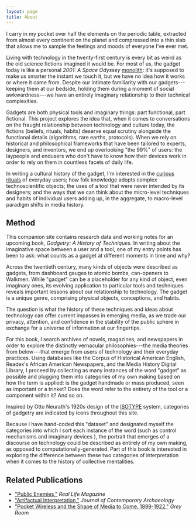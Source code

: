 ```yaml
---
layout: page
title: About
---
```


I carry in my pocket over half the elements on the periodic table, extracted from almost every continent on the planet and compressed into a thin slab that allows me to sample the feelings and moods of everyone I’ve ever met.

Living with technology in the twenty-first century is every bit as weird as the old science fictions imagined it would be. For most of us, the gadget today is like a personal *2001: A Space Odyssey* [monolith](/images/2001monolith.gif):  it's supposed to make us smarter the instant we touch it, but we have no idea how it works or where it came from. Despite our intimate familiarity with our gadgets---keeping them at our bedside, holding them during a moment of social awkwardness---we have an entirely imaginary relationship to their technical complexities.

Gadgets are both physical tools and imaginary things: part functional, part fictional. This project explores the idea that, when it comes to conversations on the fraught relationship between technology and culture today, the fictions (beliefs, rituals, habits) deserve equal scrutiny alongside the functional details (algorithms, rare earths, protocols). When we rely on historical and philosophical frameworks that have been tailored to experts, designers, and inventors, we end up overlooking "the 99%" of users:  the laypeople and endusers who don't have to know how their devices work in order to rely on them in countless facets of daily life.

In writing a cultural history of the gadget, I'm interested in the [curious rituals](http://curiousrituals.nearfuturelaboratory.com/) of everyday users; how folk knowledge adopts complex technoscientific objects; the uses of a tool that were never intended by its designers; and the ways that we can think about the micro-level techniques and habits of individual users adding up, in the aggregate, to macro-level paradigm shifts in media history.

## <a name="method"></a>Method

This companion site contains research data and working notes for an upcoming book, *Gadgetry: A History of Techniques.* In writing about the imaginative space between a user and a tool, one of my entry points has been to ask: what counts as a gadget at different moments in time and why?

Across the twentieth century, many kinds of objects were described as gadgets, from dashboard gauges to atomic bombs, can-openers to Walkmen. While "gadget" can be a placeholder for any kind of object, even imaginary ones, its evolving application to particular tools and techniques reveals important lessons about our relationship to technology. The gadget is a unique genre, comprising physical objects, conceptions, and habits.

The question is what the history of these techniques and ideas about technology can offer current impasses in emerging media, as we trade our privacy, attention, and confidence in the stability of the public sphere in exchange for a universe of information at our fingertips.

For this book, I search archives of novels, magazines, and newspapers in order to explore the distinctly vernacular philosophies---the media theories from below---that emerge from users of technology and their everyday practices. Using databases like the Corpus of Historical American English, Readex's African American Newspapers, and the Media History Digital Library, I proceed by collecting as many instances of the word "gadget" as possible and plugging them into categories of my own making based on how the term is applied: is the gadget handmade or mass produced, seen as important or a trinket? Does the word refer to the entirety of the tool or a component within it? And so on.

Inspired by Otto Neurath's 1920s design of the [ISOTYPE](http://www.designhistory.org/Symbols_pages/isotype.html) system, categories of gadgetry are indicated by icons <a href="/tags/gauge"> <i class="fa fa-tachometer-alt" style="color:red"></i></a> throughout this site.

Because I have hand-coded this "dataset" and designated myself the categories into which I sort each instance of the word (such as control mechanisms <a href="/tags/lever"> <i class="fa fa-sliders-h" style="color:red"></i></a> and imaginary devices <a href="/tags/raygun"> <i class="fa fa-rocket" style="color:red"></i></a>), the portrait that emerges of a discourse on technology could be described as entirely of my own making, as opposed to computationally-generated. Part of this book is interested in exploring the difference between these two categories of interpretation when it comes to the history of collective mentalities.

## Related Publications

- ["Public Enemies,"](http://reallifemag.com/public-enemies/) *Real Life Magazine*
- ["Artifactual Interpretation,"](http://wythoff.net/pdf/Wythoff_2015_Artifactual_Interpretation.pdf) *Journal of Contemporary Archaeology*
- ["Pocket Wireless and the Shape of Media to Come, 1899-1922,"](http://wythoff.net/pdf/Wythoff_2013_Pocket_Wireless_and_the_Shape_of_Media_to_Come,_1899%E2%80%931922.pdf) *Grey Room*
